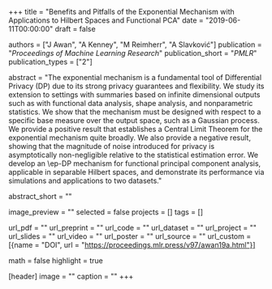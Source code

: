 +++
title = "Benefits and Pitfalls of the Exponential Mechanism with Applications to Hilbert Spaces and Functional PCA"
date = "2019-06-11T00:00:00"
draft = false

authors = ["J Awan", "A Kenney", "M Reimherr", "A Slavković"]
publication = "_Proceedings of Machine Learning Research_"
publication_short = "_PMLR_"
publication_types = ["2"]

abstract = "The exponential mechanism is a fundamental tool of Differential Privacy (DP) due to its strong privacy guarantees and flexibility. We study its extension to settings with summaries based on infinite dimensional outputs such as with functional data analysis, shape analysis, and nonparametric statistics. We show that the mechanism must be designed with respect to a specific base measure over the output space, such as a Gaussian process. We provide a positive result that establishes a Central Limit Theorem for the exponential mechanism quite broadly. We also provide a negative result, showing that the magnitude of noise introduced for privacy is asymptotically non-negligible relative to the statistical estimation error. We develop an \\ep-DP mechanism for functional principal component analysis, applicable in separable Hilbert spaces, and demonstrate its performance via simulations and applications to two datasets."

abstract_short = ""

image_preview = ""
selected = false
projects = []
tags = []

url_pdf = ""
url_preprint = ""
url_code = ""
url_dataset = ""
url_project = ""
url_slides = ""
url_video = ""
url_poster = ""
url_source = ""
url_custom = [{name = "DOI", url = "https://proceedings.mlr.press/v97/awan19a.html"}]

math = false
highlight = true

[header]
image = ""
caption = ""
+++

